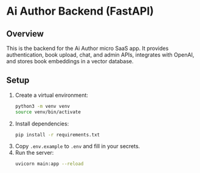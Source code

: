 # Ai Author Backend (FastAPI)

## Overview
This is the backend for the Ai Author micro SaaS app. It provides authentication, book upload, chat, and admin APIs, integrates with OpenAI, and stores book embeddings in a vector database.

## Setup
1. Create a virtual environment:
   ```bash
   python3 -m venv venv
   source venv/bin/activate
   ```
2. Install dependencies:
   ```bash
   pip install -r requirements.txt
   ```
3. Copy `.env.example` to `.env` and fill in your secrets.
4. Run the server:
   ```bash
   uvicorn main:app --reload
   ```

